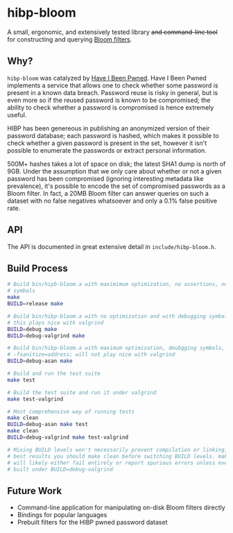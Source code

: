 # hibp-bloom

A small, ergonomic, and extensively tested library ~~and command-line tool~~ for constructing and querying [Bloom filters](https://en.wikipedia.org/wiki/Bloom_filter).

## Why?

`hibp-bloom` was catalyzed by [Have I Been Pwned](https://haveibeenpwned.com). Have I Been Pwned implements a service that allows one to check whether some password is present in a known data breach. Password reuse is risky in general, but is even more so if the reused password is known to be compromised; the ability to check whether a password is compromised is hence extremely useful.

HIBP has been genereous in publishing an anonymized version of their password database; each password is hashed, which makes it possible to check whether a given password is present in the set, however it isn't possible to enumerate the passwords or extract personal information.

500M+ hashes takes a lot of space on disk; the latest SHA1 dump is north of 9GB. Under the assumption that we only care about whether or not a given password has been compromised (ignoring interesting metadata like prevalence), it's possible to encode the set of compromised passwords as a Bloom filter. In fact, a 20MB Bloom filter can answer queries on such a dataset with no false negatives whatsoever and only a 0.1% false positive rate.

## API

The API is documented in great extensive detail in `include/hibp-bloom.h`.

## Build Process

```sh
# Build bin/hipb-bloom.a with maximimum optimization, no assertions, no debug
# symbols
make
BUILD=release make

# Build bin/hibp-bloom.a with no optimization and with debugging symbols;
# this plays nice with valgrind
BUILD=debug make
BUILD=debug-valgrind make

# Build bin/hibp-bloom.a with maximum optimization, deubgging symbols, and
# -fsanitize=address; will not play nice with valgrind
BUILD=debug-asan make

# Build and run the test suite
make test

# Build the test suite and run it under valgrind
make test-valgrind

# Most comprehensive way of running tests
make clean
BUILD=debug-asan make test
make clean
BUILD=debug-valgrind make test-valgrind

# Mixing BUILD levels won't necessarily prevent compilation or linking, but for
# best results you should make clean before switching BUILD levels. make test-valgrind
# will likely either fail entirely or report spurious errors unless everything was
# built under BUILD=debug-valgrind
```

## Future Work

- Command-line application for manipulating on-disk Bloom filters directly
- Bindings for popular languages
- Prebuilt filters for the HIBP pwned password dataset

